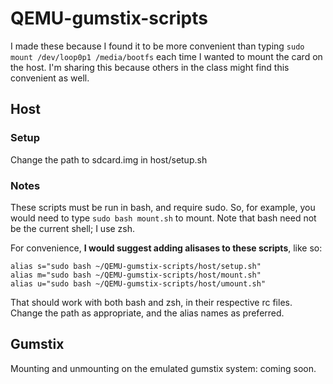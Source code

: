 QEMU-gumstix-scripts
====================
I made these because I found it to be more convenient than typing 
`sudo mount /dev/loop0p1 /media/bootfs` 
each time I wanted to mount the card on the host. I'm sharing this 
because others in the class might find this convenient as well.

## Host

### Setup

Change the path to sdcard.img in host/setup.sh

### Notes

These scripts must be run in bash, and require sudo.
So, for example, you would need to type `sudo bash mount.sh` to mount.
Note that bash need not be the current shell; I use zsh.

For convenience, **I would suggest adding alisases to these scripts**, like so:

    alias s="sudo bash ~/QEMU-gumstix-scripts/host/setup.sh"
    alias m="sudo bash ~/QEMU-gumstix-scripts/host/mount.sh"
    alias u="sudo bash ~/QEMU-gumstix-scripts/host/umount.sh"

That should work with both bash and zsh, in their respective rc files.
Change the path as appropriate, and the alias names as preferred.

## Gumstix
Mounting and unmounting on the emulated gumstix system: coming soon.

